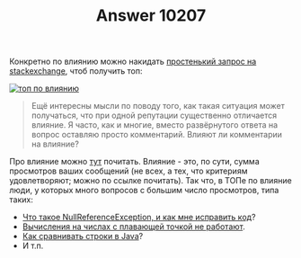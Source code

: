 ﻿---
title: "Answer 10207"
se.owner.user_id: 15479
se.owner.display_name: "Suvitruf says Reinstate Monica"
se.owner.link: "https://ru.meta.stackoverflow.com/users/15479/suvitruf-says-reinstate-monica"
se.answer_id: 10207
se.question_id: 10206
se.post_type: answer
se.score: 10
se.is_accepted: True
---
<p>Конкретно по влиянию можно накидать <a href="https://data.stackexchange.com/ru/query/1206157" rel="nofollow noreferrer">простенький запрос на stackexchange</a>, чтоб получить топ:</p>

<p><a href="https://i.stack.imgur.com/yxSRI.png" rel="nofollow noreferrer"><img src="https://i.stack.imgur.com/yxSRI.png" alt="топ по влиянию"></a></p>

<blockquote>
  <p>Ещё интересны мысли по поводу того, как такая ситуация может получаться, что при одной репутации существенно отличается влияние. Я часто, как и многие, вместо развёрнутого ответа на вопрос оставляю просто комментарий. Влияют ли комментарии на влияние?</p>
</blockquote>

<p>Про влияние можно <a href="https://meta.stackexchange.com/q/244534/260198">тут</a> почитать. Влияние - это, по сути, сумма просмотров ваших сообщений (не всех, а тех, что критериям удовлетворяют; можно по ссылке почитать). Так что, в ТОПе по влияние люди, у которых много вопросов с большим число просмотров, типа таких:</p>

<ul>
<li><a href="https://ru.stackoverflow.com/q/413041/15479">Что такое NullReferenceException, и как мне исправить код</a>?</li>
<li><a href="https://ru.stackoverflow.com/q/417453/15479">Вычисления на числах с плавающей точкой не работают</a>.</li>
<li><a href="https://ru.stackoverflow.com/q/417405/15479">Как сравнивать строки в Java</a>?</li>
<li>И т.п.</li>
</ul>
